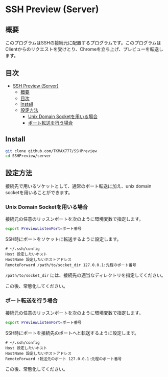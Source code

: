 # SSH Preview (Server)
## 概要
このプログラムはSSHの接続元に配置するプログラムです。このプログラムはClientからのリクエストを受けとり、Chromeを立ち上げ、プレビューを転送します。

## 目次
<!-- TOC -->

- [SSH Preview (Server)](#ssh-preview-server)
    - [概要](#概要)
    - [目次](#目次)
    - [Install](#install)
    - [設定方法](#設定方法)
        - [Unix Domain Socketを用いる場合](#unix-domain-socketを用いる場合)
        - [ポート転送を行う場合](#ポート転送を行う場合)

<!-- /TOC -->

## Install

```sh
git clone github.com/TKMAX777/SSHPreview
cd SSHPreview/server
```


## 設定方法 
接続先で用いるソケットとして、通常のポート転送に加え、unix domain socketを用いることができます。

### Unix Domain Socketを用いる場合
接続元の任意のリッスンポートを次のように環境変数で指定します。

```sh
export PreviewListenPort=ポート番号
```

SSH時にポートをソケットに転送するように設定します。

```config
# ~/.ssh/config
Host 設定したいホスト
HostName 設定したいホストアドレス
RemoteForward /path/to/socket_dir 127.0.0.1:先程のポート番号
```

`/path/to/socket_dir` には、接続先の適当なディレクトリを指定してください。

この後、常態化してください。


### ポート転送を行う場合
接続元の任意のリッスンポートを次のように環境変数で指定します。

```sh
export PreviewListenPort=ポート番号
```

SSH時にポートを接続先のポートへと転送するように設定します。

```config
# ~/.ssh/config
Host 設定したいホスト
HostName 設定したいホストアドレス
RemoteForward :転送先のポート 127.0.0.1:先程のポート番号
```

この後、常態化してください。



